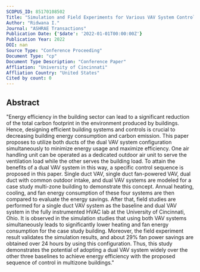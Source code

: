 ```yaml
---
SCOPUS_ID: 85170108502
Title: "Simulation and Field Experiments for Various VAV System Controls and Configurations"
Author: "Ridwana I."
Journal: "ASHRAE Transactions"
Publication Date: {'$date': '2022-01-01T00:00:00Z'}
Publication Year: 2022
DOI: nan
Source Type: "Conference Proceeding"
Document Type: "cp"
Document Type Description: "Conference Paper"
Affliation: "University of Cincinnati"
Affliation Country: "United States"
Cited by count: 0
---
```


## Abstract
"Energy efficiency in the building sector can lead to a significant reduction of the total carbon footprint in the environment produced by buildings. Hence, designing efficient building systems and controls is crucial to decreasing building energy consumption and carbon emission. This paper proposes to utilize both ducts of the dual VAV system configuration simultaneously to minimize energy usage and maximize efficiency. One air handling unit can be operated as a dedicated outdoor air unit to serve the ventilation load while the other serves the building load. To attain the benefits of a dual VAV system in this way, a specific control sequence is proposed in this paper. Single duct VAV, single duct fan-powered VAV, dual duct with common outdoor intake, and dual VAV systems are modeled for a case study multi-zone building to demonstrate this concept. Annual heating, cooling, and fan energy consumption of these four systems are then compared to evaluate the energy savings. After that, field studies are performed for a single duct VAV system as the baseline and dual VAV system in the fully instrumented HVAC lab at the University of Cincinnati, Ohio. It is observed in the simulation studies that using both VAV systems simultaneously leads to significantly lower heating and fan energy consumption for the case study building. Moreover, the field experiment result validates the simulation results, and about 29% fan power savings are obtained over 24 hours by using this configuration. Thus, this study demonstrates the potential of adopting a dual VAV system widely over the other three baselines to achieve energy efficiency with the proposed sequence of control in multizone buildings."
